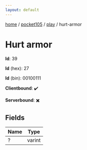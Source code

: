```yaml
---
layout: default
---
```


[home](/)  /  [pocket105](/protocol/pocket105)  /  [play](/protocol/pocket105/play)  /  hurt-armor

# Hurt armor

**Id**: 39

**Id** (hex): 27

**Id** (bin): 00100111

**Clientbound**: ✔️

**Serverbound**: ✖️

## Fields

Name | Type
---|---
? | varint
